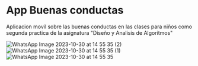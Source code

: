 # App Buenas conductas
 
Aplicacion movil sobre las buenas conductas en las clases para niños como segunda practica de la asignatura "Diseño y Analisis de Algoritmos"

![WhatsApp Image 2023-10-30 at 14 55 35 (2)](https://github.com/DylanQuiroga/App-buenas-conductas/assets/88744341/d812430c-e061-4066-a754-ea0e39b529e1)
![WhatsApp Image 2023-10-30 at 14 55 35 (1)](https://github.com/DylanQuiroga/App-buenas-conductas/assets/88744341/a7dddaf8-7861-4fbd-8c2f-d3a10cd8bb15)
![WhatsApp Image 2023-10-30 at 14 55 35](https://github.com/DylanQuiroga/App-buenas-conductas/assets/88744341/a658febd-333f-4608-b3c3-f48d62c63e64)
